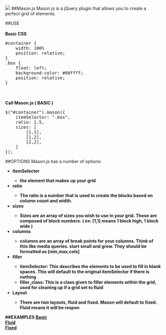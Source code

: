 <img src='http://drewdahlman.com/experiments/mason/logo.png'>
##Mason.js
Mason.js is a jQuery plugin that allows you to create a perfect grid of elements.

##USE
<br/><br/>
<strong>Basic CSS </strong>
<pre>
#container {
	width: 100%
	position: relative;
}
.box {
	float: left;
	background-color: #00ffff;
	position: relative;
}
</pre>
<br/><br/>
<strong>Call Mason.js ( BASIC )</strong>
<pre>
$("#container").mason({
	itemSelector: ".box",
	ratio: 1.5,
	sizes: [
		[1,1],
		[1,2],
		[2,2],
	]
});
</pre>

##OPTIONS
Mason.js has a number of options:
<ul>
	<li><strong>itemSelector<strong>
		<ul>
			<li>the element that makes up your grid</li>
		</ul>
	</li>
	<li><strong>ratio<strong>
		<ul>
			<li>The ratio is a number that is used to create the blocks based on column count and width.</li>
		</ul>
	</li>
	<li><strong>sizes<strong>
		<ul>
			<li>Sizes are an array of sizes you wish to use in your grid. These are composed of block numbers. ( ex: [1,1] means 1 block high, 1 block wide )</li>
		</ul>
	</li>
	<li><strong>columns<strong>
		<ul>
			<li>columns are an array of break points for your columns. Think of this like media queries. start small and grow. They should be formatted as [min,max,cols]</li>
		</ul>
	</li>
	<li><strong>filler<strong>
		<ul>
			<li>itemSelector: This describes the elements to be used to fill in blank spaces. This will default to the original itemSelector if there is nothing</li>
			<li>filler_class: This is a class given to filler elements within the grid, used for cleaning up if a grid set to fluid</li>
		</ul>
	</li>
	<li><strong>Layout<strong>
		<ul>
			<li>There are two layouts, fluid and fixed. Mason will default to fixed. Fluid means it will be respon</li>
		</ul>
	</li>
</ul>

##EXAMPLES
<a href='http://drewdahlman.com/experiments/mason/' target='_blank'>Basic</a><br/>
<a href='http://drewdahlman.com/experiments/mason/fluid.html' target='_blank'>Fluid</a><br/>
<a href='http://drewdahlman.com/experiments/mason/fixed.html' target='_blank'>Fixed</a>
